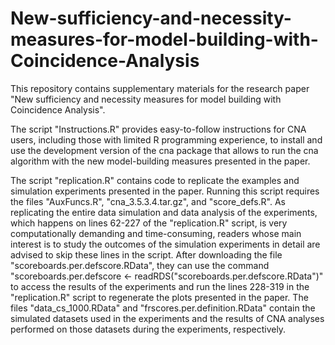 # New-sufficiency-and-necessity-measures-for-model-building-with-Coincidence-Analysis

This repository contains supplementary materials for the research paper "New sufficiency and necessity measures for model building with Coincidence Analysis". 

The script "Instructions.R" provides easy-to-follow instructions for CNA users, including those with limited R programming experience, to install and use the development version of the cna package that allows to run the cna algorithm with the new model-building measures presented in the paper. 

The script "replication.R" contains code to replicate the examples and simulation experiments presented in the paper. Running this script requires the files "AuxFuncs.R", "cna_3.5.3.4.tar.gz", and "score_defs.R". As replicating the entire data simulation and data analysis of the experiments, which happens on lines 62-227 of the "replication.R" script, is very computationally demanding and time-consuming, readers whose main interest is to study the outcomes of the simulation experiments in detail are advised to skip these lines in the script. After downloading the file "scoreboards.per.defscore.RData", they can use the command 
"scoreboards.per.defscore <- readRDS("scoreboards.per.defscore.RData")" to access the results of the experiments and run the lines 228-319 in the "replication.R" script to regenerate the plots presented in the paper. The files "data_cs_1000.RData" and "frscores.per.definition.RData" contain the simulated datasets used in the experiments and the results of CNA analyses performed on those datasets during the experiments, respectively.
